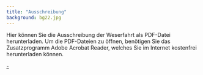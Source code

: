 ```yaml
---
title: "Ausschreibung"
background: bg22.jpg
---
```

Hier können Sie die  Ausschreibung der Weserfahrt als PDF-Datei herunterladen.
Um die PDF-Dateien zu öffnen, benötigen Sie das Zusatzprogramm Adobe Acrobat Reader, welches Sie im Internet kostenfrei herunterladen können.

<a href="assets/images/IWF_Ausschreibung_20...pd
" class="btn btn-outline-inverse btn-sm">-</a>

